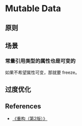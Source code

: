 # Mutable Data


## 原则


## 场景
### 常量引用类型的属性也是可变的
如果不希望属性可变，那就要 freeze。


## 过度优化





















































## References
* [《重构（第2版）》](https://book.douban.com/subject/33400354/)
